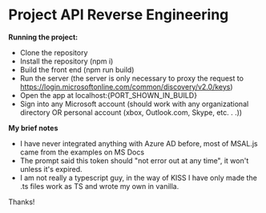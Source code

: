 # Project API Reverse Engineering


**Running the project:**

* Clone the repository
* Install the repository (npm i)
* Build the front end (npm run build)
* Run the server (the server is only necessary to proxy the request to https://login.microsoftonline.com/common/discovery/v2.0/keys)
* Open the app at localhost:{PORT_SHOWN_IN_BUILD}
* Sign into any Microsoft account (should work with any organizational directory OR personal account (xbox, Outlook.com, Skype, etc. . .))

**My brief notes**

* I have never integrated anything with Azure AD before, most of MSAL.js came from the examples on MS Docs
* The prompt said this token should "not error out at any time", it won't unless it's expired.
* I am not really a typescript guy, in the way of KISS I have only made the .ts files work as TS and wrote my own in vanilla.


Thanks!